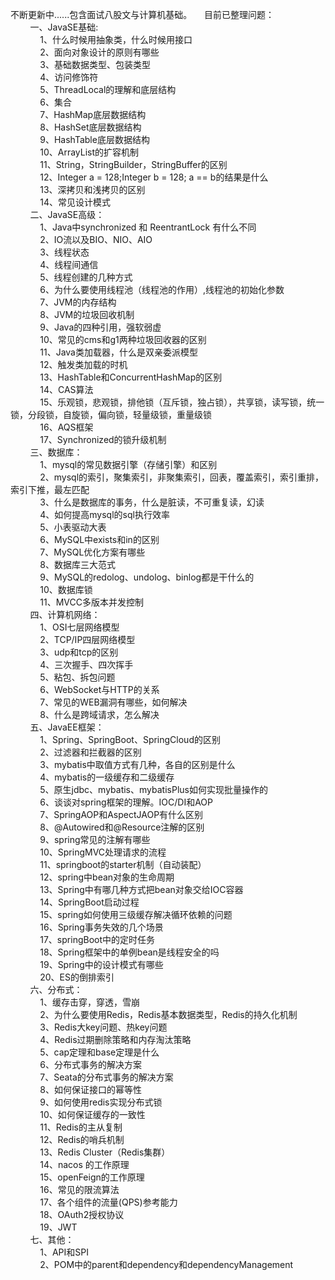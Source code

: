 不断更新中......包含面试八股文与计算机基础。 
&nbsp;&nbsp;&nbsp;&nbsp;目前已整理问题：  
&nbsp;&nbsp;&nbsp;&nbsp;&nbsp;&nbsp;&nbsp;&nbsp;一、JavaSE基础:   
&nbsp;&nbsp;&nbsp;&nbsp;&nbsp;&nbsp;&nbsp;&nbsp;&nbsp;&nbsp;&nbsp;&nbsp;1、什么时候用抽象类，什么时候用接口  
&nbsp;&nbsp;&nbsp;&nbsp;&nbsp;&nbsp;&nbsp;&nbsp;&nbsp;&nbsp;&nbsp;&nbsp;2、面向对象设计的原则有哪些  
&nbsp;&nbsp;&nbsp;&nbsp;&nbsp;&nbsp;&nbsp;&nbsp;&nbsp;&nbsp;&nbsp;&nbsp;3、基础数据类型、包装类型  
&nbsp;&nbsp;&nbsp;&nbsp;&nbsp;&nbsp;&nbsp;&nbsp;&nbsp;&nbsp;&nbsp;&nbsp;4、访问修饰符  
&nbsp;&nbsp;&nbsp;&nbsp;&nbsp;&nbsp;&nbsp;&nbsp;&nbsp;&nbsp;&nbsp;&nbsp;5、ThreadLocal的理解和底层结构  
&nbsp;&nbsp;&nbsp;&nbsp;&nbsp;&nbsp;&nbsp;&nbsp;&nbsp;&nbsp;&nbsp;&nbsp;6、集合  
&nbsp;&nbsp;&nbsp;&nbsp;&nbsp;&nbsp;&nbsp;&nbsp;&nbsp;&nbsp;&nbsp;&nbsp;7、HashMap底层数据结构  
&nbsp;&nbsp;&nbsp;&nbsp;&nbsp;&nbsp;&nbsp;&nbsp;&nbsp;&nbsp;&nbsp;&nbsp;8、HashSet底层数据结构  
&nbsp;&nbsp;&nbsp;&nbsp;&nbsp;&nbsp;&nbsp;&nbsp;&nbsp;&nbsp;&nbsp;&nbsp;9、HashTable底层数据结构  
&nbsp;&nbsp;&nbsp;&nbsp;&nbsp;&nbsp;&nbsp;&nbsp;&nbsp;&nbsp;&nbsp;&nbsp;10、ArrayList的扩容机制  
&nbsp;&nbsp;&nbsp;&nbsp;&nbsp;&nbsp;&nbsp;&nbsp;&nbsp;&nbsp;&nbsp;&nbsp;11、String，StringBuilder，StringBuffer的区别  
&nbsp;&nbsp;&nbsp;&nbsp;&nbsp;&nbsp;&nbsp;&nbsp;&nbsp;&nbsp;&nbsp;&nbsp;12、Integer a = 128;Integer b = 128; a == b的结果是什么  
&nbsp;&nbsp;&nbsp;&nbsp;&nbsp;&nbsp;&nbsp;&nbsp;&nbsp;&nbsp;&nbsp;&nbsp;13、深拷贝和浅拷贝的区别  
&nbsp;&nbsp;&nbsp;&nbsp;&nbsp;&nbsp;&nbsp;&nbsp;&nbsp;&nbsp;&nbsp;&nbsp;14、常见设计模式  
&nbsp;&nbsp;&nbsp;&nbsp;&nbsp;&nbsp;&nbsp;&nbsp;二、JavaSE高级：  
&nbsp;&nbsp;&nbsp;&nbsp;&nbsp;&nbsp;&nbsp;&nbsp;&nbsp;&nbsp;&nbsp;&nbsp;1、Java中synchronized 和 ReentrantLock 有什么不同  
&nbsp;&nbsp;&nbsp;&nbsp;&nbsp;&nbsp;&nbsp;&nbsp;&nbsp;&nbsp;&nbsp;&nbsp;2、IO流以及BIO、NIO、AIO  
&nbsp;&nbsp;&nbsp;&nbsp;&nbsp;&nbsp;&nbsp;&nbsp;&nbsp;&nbsp;&nbsp;&nbsp;3、线程状态  
&nbsp;&nbsp;&nbsp;&nbsp;&nbsp;&nbsp;&nbsp;&nbsp;&nbsp;&nbsp;&nbsp;&nbsp;4、线程间通信  
&nbsp;&nbsp;&nbsp;&nbsp;&nbsp;&nbsp;&nbsp;&nbsp;&nbsp;&nbsp;&nbsp;&nbsp;5、线程创建的几种方式  
&nbsp;&nbsp;&nbsp;&nbsp;&nbsp;&nbsp;&nbsp;&nbsp;&nbsp;&nbsp;&nbsp;&nbsp;6、为什么要使用线程池（线程池的作用）,线程池的初始化参数  
&nbsp;&nbsp;&nbsp;&nbsp;&nbsp;&nbsp;&nbsp;&nbsp;&nbsp;&nbsp;&nbsp;&nbsp;7、JVM的内存结构  
&nbsp;&nbsp;&nbsp;&nbsp;&nbsp;&nbsp;&nbsp;&nbsp;&nbsp;&nbsp;&nbsp;&nbsp;8、JVM的垃圾回收机制  
&nbsp;&nbsp;&nbsp;&nbsp;&nbsp;&nbsp;&nbsp;&nbsp;&nbsp;&nbsp;&nbsp;&nbsp;9、Java的四种引用，强软弱虚  
&nbsp;&nbsp;&nbsp;&nbsp;&nbsp;&nbsp;&nbsp;&nbsp;&nbsp;&nbsp;&nbsp;&nbsp;10、常见的cms和g1两种垃圾回收器的区别  
&nbsp;&nbsp;&nbsp;&nbsp;&nbsp;&nbsp;&nbsp;&nbsp;&nbsp;&nbsp;&nbsp;&nbsp;11、Java类加载器，什么是双亲委派模型  
&nbsp;&nbsp;&nbsp;&nbsp;&nbsp;&nbsp;&nbsp;&nbsp;&nbsp;&nbsp;&nbsp;&nbsp;12、触发类加载的时机  
&nbsp;&nbsp;&nbsp;&nbsp;&nbsp;&nbsp;&nbsp;&nbsp;&nbsp;&nbsp;&nbsp;&nbsp;13、HashTable和ConcurrentHashMap的区别  
&nbsp;&nbsp;&nbsp;&nbsp;&nbsp;&nbsp;&nbsp;&nbsp;&nbsp;&nbsp;&nbsp;&nbsp;14、CAS算法  
&nbsp;&nbsp;&nbsp;&nbsp;&nbsp;&nbsp;&nbsp;&nbsp;&nbsp;&nbsp;&nbsp;&nbsp;15、乐观锁，悲观锁，排他锁（互斥锁，独占锁），共享锁，读写锁，统一锁，分段锁，自旋锁，偏向锁，轻量级锁，重量级锁  
&nbsp;&nbsp;&nbsp;&nbsp;&nbsp;&nbsp;&nbsp;&nbsp;&nbsp;&nbsp;&nbsp;&nbsp;16、AQS框架  
&nbsp;&nbsp;&nbsp;&nbsp;&nbsp;&nbsp;&nbsp;&nbsp;&nbsp;&nbsp;&nbsp;&nbsp;17、Synchronized的锁升级机制  
&nbsp;&nbsp;&nbsp;&nbsp;&nbsp;&nbsp;&nbsp;&nbsp;三、数据库：  
&nbsp;&nbsp;&nbsp;&nbsp;&nbsp;&nbsp;&nbsp;&nbsp;&nbsp;&nbsp;&nbsp;&nbsp;1、mysql的常见数据引擎（存储引擎）和区别  
&nbsp;&nbsp;&nbsp;&nbsp;&nbsp;&nbsp;&nbsp;&nbsp;&nbsp;&nbsp;&nbsp;&nbsp;2、mysql的索引，聚集索引，非聚集索引，回表，覆盖索引，索引重排，索引下推，最左匹配  
&nbsp;&nbsp;&nbsp;&nbsp;&nbsp;&nbsp;&nbsp;&nbsp;&nbsp;&nbsp;&nbsp;&nbsp;3、什么是数据库的事务，什么是脏读，不可重复读，幻读  
&nbsp;&nbsp;&nbsp;&nbsp;&nbsp;&nbsp;&nbsp;&nbsp;&nbsp;&nbsp;&nbsp;&nbsp;4、如何提高mysql的sql执行效率  
&nbsp;&nbsp;&nbsp;&nbsp;&nbsp;&nbsp;&nbsp;&nbsp;&nbsp;&nbsp;&nbsp;&nbsp;5、小表驱动大表  
&nbsp;&nbsp;&nbsp;&nbsp;&nbsp;&nbsp;&nbsp;&nbsp;&nbsp;&nbsp;&nbsp;&nbsp;6、MySQL中exists和in的区别  
&nbsp;&nbsp;&nbsp;&nbsp;&nbsp;&nbsp;&nbsp;&nbsp;&nbsp;&nbsp;&nbsp;&nbsp;7、MySQL优化方案有哪些  
&nbsp;&nbsp;&nbsp;&nbsp;&nbsp;&nbsp;&nbsp;&nbsp;&nbsp;&nbsp;&nbsp;&nbsp;8、数据库三大范式  
&nbsp;&nbsp;&nbsp;&nbsp;&nbsp;&nbsp;&nbsp;&nbsp;&nbsp;&nbsp;&nbsp;&nbsp;9、MySQL的redolog、undolog、binlog都是干什么的  
&nbsp;&nbsp;&nbsp;&nbsp;&nbsp;&nbsp;&nbsp;&nbsp;&nbsp;&nbsp;&nbsp;&nbsp;10、数据库锁  
&nbsp;&nbsp;&nbsp;&nbsp;&nbsp;&nbsp;&nbsp;&nbsp;&nbsp;&nbsp;&nbsp;&nbsp;11、MVCC多版本并发控制  
&nbsp;&nbsp;&nbsp;&nbsp;&nbsp;&nbsp;&nbsp;&nbsp;四、计算机网络：  
&nbsp;&nbsp;&nbsp;&nbsp;&nbsp;&nbsp;&nbsp;&nbsp;&nbsp;&nbsp;&nbsp;&nbsp;1、OSI七层网络模型  
&nbsp;&nbsp;&nbsp;&nbsp;&nbsp;&nbsp;&nbsp;&nbsp;&nbsp;&nbsp;&nbsp;&nbsp;2、TCP/IP四层网络模型  
&nbsp;&nbsp;&nbsp;&nbsp;&nbsp;&nbsp;&nbsp;&nbsp;&nbsp;&nbsp;&nbsp;&nbsp;3、udp和tcp的区别  
&nbsp;&nbsp;&nbsp;&nbsp;&nbsp;&nbsp;&nbsp;&nbsp;&nbsp;&nbsp;&nbsp;&nbsp;4、三次握手、四次挥手  
&nbsp;&nbsp;&nbsp;&nbsp;&nbsp;&nbsp;&nbsp;&nbsp;&nbsp;&nbsp;&nbsp;&nbsp;5、粘包、拆包问题  
&nbsp;&nbsp;&nbsp;&nbsp;&nbsp;&nbsp;&nbsp;&nbsp;&nbsp;&nbsp;&nbsp;&nbsp;6、WebSocket与HTTP的关系  
&nbsp;&nbsp;&nbsp;&nbsp;&nbsp;&nbsp;&nbsp;&nbsp;&nbsp;&nbsp;&nbsp;&nbsp;7、常见的WEB漏洞有哪些，如何解决  
&nbsp;&nbsp;&nbsp;&nbsp;&nbsp;&nbsp;&nbsp;&nbsp;&nbsp;&nbsp;&nbsp;&nbsp;8、什么是跨域请求，怎么解决  
&nbsp;&nbsp;&nbsp;&nbsp;&nbsp;&nbsp;&nbsp;&nbsp;五、JavaEE框架：  
&nbsp;&nbsp;&nbsp;&nbsp;&nbsp;&nbsp;&nbsp;&nbsp;&nbsp;&nbsp;&nbsp;&nbsp;1、Spring、SpringBoot、SpringCloud的区别  
&nbsp;&nbsp;&nbsp;&nbsp;&nbsp;&nbsp;&nbsp;&nbsp;&nbsp;&nbsp;&nbsp;&nbsp;2、过滤器和拦截器的区别  
&nbsp;&nbsp;&nbsp;&nbsp;&nbsp;&nbsp;&nbsp;&nbsp;&nbsp;&nbsp;&nbsp;&nbsp;3、mybatis中取值方式有几种，各自的区别是什么  
&nbsp;&nbsp;&nbsp;&nbsp;&nbsp;&nbsp;&nbsp;&nbsp;&nbsp;&nbsp;&nbsp;&nbsp;4、mybatis的一级缓存和二级缓存  
&nbsp;&nbsp;&nbsp;&nbsp;&nbsp;&nbsp;&nbsp;&nbsp;&nbsp;&nbsp;&nbsp;&nbsp;5、原生jdbc、mybatis、mybatisPlus如何实现批量操作的  
&nbsp;&nbsp;&nbsp;&nbsp;&nbsp;&nbsp;&nbsp;&nbsp;&nbsp;&nbsp;&nbsp;&nbsp;6、谈谈对spring框架的理解。IOC/DI和AOP  
&nbsp;&nbsp;&nbsp;&nbsp;&nbsp;&nbsp;&nbsp;&nbsp;&nbsp;&nbsp;&nbsp;&nbsp;7、SpringAOP和AspectJAOP有什么区别  
&nbsp;&nbsp;&nbsp;&nbsp;&nbsp;&nbsp;&nbsp;&nbsp;&nbsp;&nbsp;&nbsp;&nbsp;8、@Autowired和@Resource注解的区别  
&nbsp;&nbsp;&nbsp;&nbsp;&nbsp;&nbsp;&nbsp;&nbsp;&nbsp;&nbsp;&nbsp;&nbsp;9、spring常见的注解有哪些  
&nbsp;&nbsp;&nbsp;&nbsp;&nbsp;&nbsp;&nbsp;&nbsp;&nbsp;&nbsp;&nbsp;&nbsp;10、SpringMVC处理请求的流程  
&nbsp;&nbsp;&nbsp;&nbsp;&nbsp;&nbsp;&nbsp;&nbsp;&nbsp;&nbsp;&nbsp;&nbsp;11、springboot的starter机制（自动装配）  
&nbsp;&nbsp;&nbsp;&nbsp;&nbsp;&nbsp;&nbsp;&nbsp;&nbsp;&nbsp;&nbsp;&nbsp;12、spring中bean对象的生命周期  
&nbsp;&nbsp;&nbsp;&nbsp;&nbsp;&nbsp;&nbsp;&nbsp;&nbsp;&nbsp;&nbsp;&nbsp;13、Spring中有哪几种方式把bean对象交给IOC容器  
&nbsp;&nbsp;&nbsp;&nbsp;&nbsp;&nbsp;&nbsp;&nbsp;&nbsp;&nbsp;&nbsp;&nbsp;14、SpringBoot启动过程  
&nbsp;&nbsp;&nbsp;&nbsp;&nbsp;&nbsp;&nbsp;&nbsp;&nbsp;&nbsp;&nbsp;&nbsp;15、spring如何使用三级缓存解决循环依赖的问题  
&nbsp;&nbsp;&nbsp;&nbsp;&nbsp;&nbsp;&nbsp;&nbsp;&nbsp;&nbsp;&nbsp;&nbsp;16、Spring事务失效的几个场景  
&nbsp;&nbsp;&nbsp;&nbsp;&nbsp;&nbsp;&nbsp;&nbsp;&nbsp;&nbsp;&nbsp;&nbsp;17、springBoot中的定时任务  
&nbsp;&nbsp;&nbsp;&nbsp;&nbsp;&nbsp;&nbsp;&nbsp;&nbsp;&nbsp;&nbsp;&nbsp;18、Spring框架中的单例bean是线程安全的吗  
&nbsp;&nbsp;&nbsp;&nbsp;&nbsp;&nbsp;&nbsp;&nbsp;&nbsp;&nbsp;&nbsp;&nbsp;19、Spring中的设计模式有哪些  
&nbsp;&nbsp;&nbsp;&nbsp;&nbsp;&nbsp;&nbsp;&nbsp;&nbsp;&nbsp;&nbsp;&nbsp;20、ES的倒排索引  
&nbsp;&nbsp;&nbsp;&nbsp;&nbsp;&nbsp;&nbsp;&nbsp;六、分布式：  
&nbsp;&nbsp;&nbsp;&nbsp;&nbsp;&nbsp;&nbsp;&nbsp;&nbsp;&nbsp;&nbsp;&nbsp;1、缓存击穿，穿透，雪崩  
&nbsp;&nbsp;&nbsp;&nbsp;&nbsp;&nbsp;&nbsp;&nbsp;&nbsp;&nbsp;&nbsp;&nbsp;2、为什么要使用Redis，Redis基本数据类型，Redis的持久化机制  
&nbsp;&nbsp;&nbsp;&nbsp;&nbsp;&nbsp;&nbsp;&nbsp;&nbsp;&nbsp;&nbsp;&nbsp;3、Redis大key问题、热key问题  
&nbsp;&nbsp;&nbsp;&nbsp;&nbsp;&nbsp;&nbsp;&nbsp;&nbsp;&nbsp;&nbsp;&nbsp;4、Redis过期删除策略和内存淘汰策略  
&nbsp;&nbsp;&nbsp;&nbsp;&nbsp;&nbsp;&nbsp;&nbsp;&nbsp;&nbsp;&nbsp;&nbsp;5、cap定理和base定理是什么  
&nbsp;&nbsp;&nbsp;&nbsp;&nbsp;&nbsp;&nbsp;&nbsp;&nbsp;&nbsp;&nbsp;&nbsp;6、分布式事务的解决方案  
&nbsp;&nbsp;&nbsp;&nbsp;&nbsp;&nbsp;&nbsp;&nbsp;&nbsp;&nbsp;&nbsp;&nbsp;7、Seata的分布式事务的解决方案  
&nbsp;&nbsp;&nbsp;&nbsp;&nbsp;&nbsp;&nbsp;&nbsp;&nbsp;&nbsp;&nbsp;&nbsp;8、如何保证接口的幂等性  
&nbsp;&nbsp;&nbsp;&nbsp;&nbsp;&nbsp;&nbsp;&nbsp;&nbsp;&nbsp;&nbsp;&nbsp;9、如何使用redis实现分布式锁  
&nbsp;&nbsp;&nbsp;&nbsp;&nbsp;&nbsp;&nbsp;&nbsp;&nbsp;&nbsp;&nbsp;&nbsp;10、如何保证缓存的一致性  
&nbsp;&nbsp;&nbsp;&nbsp;&nbsp;&nbsp;&nbsp;&nbsp;&nbsp;&nbsp;&nbsp;&nbsp;11、Redis的主从复制  
&nbsp;&nbsp;&nbsp;&nbsp;&nbsp;&nbsp;&nbsp;&nbsp;&nbsp;&nbsp;&nbsp;&nbsp;12、Redis的哨兵机制  
&nbsp;&nbsp;&nbsp;&nbsp;&nbsp;&nbsp;&nbsp;&nbsp;&nbsp;&nbsp;&nbsp;&nbsp;13、Redis Cluster（Redis集群）  
&nbsp;&nbsp;&nbsp;&nbsp;&nbsp;&nbsp;&nbsp;&nbsp;&nbsp;&nbsp;&nbsp;&nbsp;14、nacos 的工作原理  
&nbsp;&nbsp;&nbsp;&nbsp;&nbsp;&nbsp;&nbsp;&nbsp;&nbsp;&nbsp;&nbsp;&nbsp;15、openFeign的工作原理  
&nbsp;&nbsp;&nbsp;&nbsp;&nbsp;&nbsp;&nbsp;&nbsp;&nbsp;&nbsp;&nbsp;&nbsp;16、常见的限流算法  
&nbsp;&nbsp;&nbsp;&nbsp;&nbsp;&nbsp;&nbsp;&nbsp;&nbsp;&nbsp;&nbsp;&nbsp;17、各个组件的流量(QPS)参考能力  
&nbsp;&nbsp;&nbsp;&nbsp;&nbsp;&nbsp;&nbsp;&nbsp;&nbsp;&nbsp;&nbsp;&nbsp;18、OAuth2授权协议  
&nbsp;&nbsp;&nbsp;&nbsp;&nbsp;&nbsp;&nbsp;&nbsp;&nbsp;&nbsp;&nbsp;&nbsp;19、JWT  
&nbsp;&nbsp;&nbsp;&nbsp;&nbsp;&nbsp;&nbsp;&nbsp;七、其他：  
&nbsp;&nbsp;&nbsp;&nbsp;&nbsp;&nbsp;&nbsp;&nbsp;&nbsp;&nbsp;&nbsp;&nbsp;1、API和SPI  
&nbsp;&nbsp;&nbsp;&nbsp;&nbsp;&nbsp;&nbsp;&nbsp;&nbsp;&nbsp;&nbsp;&nbsp;2、POM中的parent和dependency和dependencyManagement